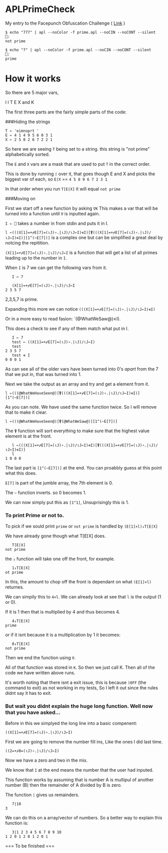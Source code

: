APLPrimeCheck
=============

My entry to the Facepunch Obfuscation Challenge ( [Link](http://facepunch.com/showthread.php?t=1392931) )

```
$ echo "777" | apl --noColor -f prime.apl --noCIN --noCONT --silent
⎕:
not prime
```

```
$ echo "7" | apl --noColor -f prime.apl --noCIN --noCONT --silent
⎕:
prime
```

How it works
===

So there are 5 major vars,

I l T E X and K

The first three parts are the fairly simple parts of the code:

###Hiding the strings

```
T ← 'eimnoprt '
E ← 4 1 4 9 5 6 0 3 1
X ← 2 5 8 2 6 7 2 2 1
```

So here we are seeing `T` being set to a string. this string is "not prime" alphabetically sorted.

The `E` and `X` vars are a mask that are used to put `T` in the correct order.

This is done by running `⌈` over it, that goes though E and X and picks the biggest var of each, so `E⌈X` ==
`4 5 8 9 6 7 2 3 1`

In that order when you run `T[E⌈X]` it will equal `not prime`


###Moving on

First we start off a new function by asking `∇K` This makes a var that will be turned into a function until `∇` is inputted again.

`I ← ⎕` takes a number in from stdin and puts it in I.

`l ←(((X[1]=+⌿E[7]=(⍳J)∘.|⍳J)/⍳J←I)∊I)[⍒(((X[1]=+⌿E[7]=(⍳J)∘.|⍳J)/⍳J←I)∊I)][1^(~E[7])]` is a complex one but can be simplified a great deal by notcing the repitition.

`(X[1]=+⌿E[7]=(⍳J)∘.|⍳J)/⍳J←I` is a function that will get a list of all primes leading up to the number in `I`.

When `I` is 7 we can get the following vars from it.

```
   I ← 7

   (X[1]=+⌿E[7]=(⍳J)∘.|⍳J)/⍳J←I
2 3 5 7
```

2,3,5,7 is prime.

Expanding this more we can notice `(((X[1]=+⌿E[7]=(⍳J)∘.|⍳J)/⍳J←I)∊I)`

Or in a more easy to read fasion: `(@WhatWeSaw@)∊I).

This does a check to see if any of them match what put in I.

```
   I ← 7
   test ← ((X[1]=+⌿E[7]=(⍳J)∘.|⍳J)/⍳J←I)
   test
2 3 5 7
   test ∊ I
0 0 0 1
```

As can see all of the older vars have been turned into 0's *apart* from the 7 that we put in, that was turned into 1.

Next we take the output as an array and try and get a element from it.

`l ←(((@WhatWeHaveSeen@)[⍒(((X[1]=+⌿E[7]=(⍳J)∘.|⍳J)/⍳J←I)∊I)][1^(~E[7])]`

As you can note. We have used the same function twice. So I will remove that to make it clear.

`l ←(((@WhatWeHaveSeen@)[⍒(@WhatWeSaw@)][1^(~E[7])]`

The `⍒` function will sort everything to make sure that the highest value element is at the front.

```
   l ←(((X[1]=+⌿E[7]=(⍳J)∘.|⍳J)/⍳J←I)∊I)[⍒(((X[1]=+⌿E[7]=(⍳J)∘.|⍳J)/⍳J←I)∊I)]
   l
1 0 0 0
```

The last part is `[1^(~E[7])]` at the end. You can proabbly guess at this point what this does.

`E[7]` is part of the jumble array, the 7th element is 0.

The `~` function inverts. so 0 becomes 1.

We can now simply put this as `[1^1]`, Unsuprisingly this is 1.

### To print Prime or not to.

To pick if we sould print `prime` or `not prime` is handled by `(E[1]×l)↓T[E⌈X]`

We have already gone though what T[E⌈X] does.

```
   T[E⌈X]
not prime
```

the `↓` function will take one off the front, for example.

```
   1↓T[E⌈X]
ot prime
```

In this, the amount to chop off the front is dependant on what `(E[1]×l)` returnes.

We can simpily this to `4×l`. We can already look at see that `l` is the output (1 or 0).

If it is 1 then that is multiplied by 4 and thus becomes 4.

```
   4↓T[E⌈X]
prime
```

or if it isnt because it is a multiplication by 1 it becomes:

```
   0↓T[E⌈X]
not prime
```

Then we end the function using `∇`.

All of that function was stored in `K`.
So then we just call K. Then all of the code we have written above runs.

It's worth noting that there isnt a exit issue, this is because `)OFF` (the command to exit) as not working in my tests, So I left it out since the rules didnt say it has to exit.

### But wait you didnt explain the huge long function. Well now that you have asked...

Before in this we simplyed the long line into a basic compenent:

`((X[1]=+⌿E[7]=(⍳J)∘.|⍳J)/⍳J←I)`

First we are going to remove the number fill ins, Like the ones I did last time.

`((2=+⌿0=(⍳J)∘.|⍳J)/⍳J←I)`

Now we have a zero and two in the mix.

We know that `I` at the end means the number that the user had inputed.

This function works by assuming that is number A is multipul of another number (B) then the remainder of A divided by B is zero.

The function `|` gives us remainders.

```
   7|10
3
```

We can do this on a array/vector of numbers. So a better way to explain this function is:

```
   3|1 2 3 4 5 6 7 8 9 10
1 2 0 1 2 0 1 2 0 1
```

=== To be finished ===

